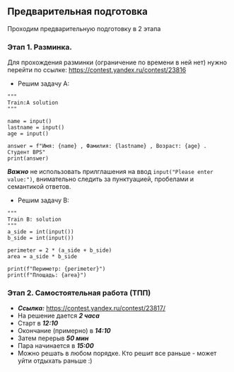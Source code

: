 ## Предварительная подготовка

Проходим предварительную подготовку в 2 этапа

### Этап 1. Разминка.
Для прохождения разминки (ограничение по времени в ней нет) нужно перейти по ссылке:
https://contest.yandex.ru/contest/23816

* Решим задачу A:
```
"""
Train:A solution
"""

name = input()
lastname = input()
age = input()

answer = f"Имя: {name} , Фамилия: {lastname} , Возраст: {age} . Студент BPS"
print(answer)
```
***Важно*** не использовать прилглашения на ввод ```input("Please enter value:")```, внимательно следить за пунктуацией, пробелами и семантикой ответов.


* Решим задачу B:
```
"""
Train B: solution
"""
a_side = int(input())
b_side = int(input())

perimeter = 2 * (a_side + b_side)
area = a_side * b_side

print(f"Периметр: {perimeter}")
print(f"Площадь: {area}")
```

### Этап 2. Самостоятельная работа (ТПП)
* ***Ссылка:*** https://contest.yandex.ru/contest/23817/
* На решение дается ***2 часа***
* Старт в ***12:10***
* Окончание (примерно) в ***14:10***
* Затем перерыв ***50 мин***
* Пара начинается в ***15:00***
* Можно решать в любом порядке. Кто решит все раньше - может уйти отдыхать раньше :)